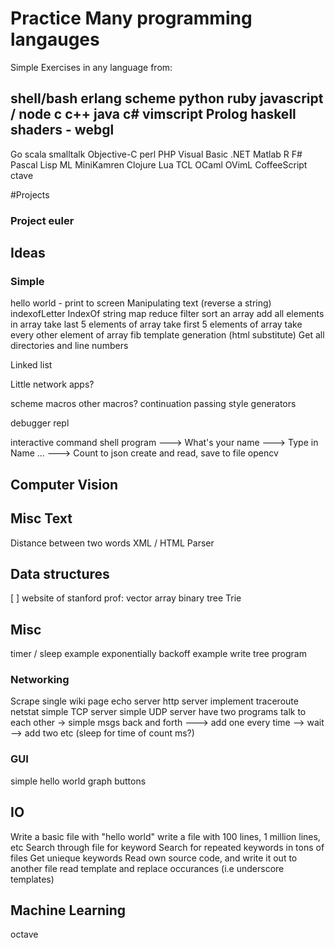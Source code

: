 
# Practice Many programming langauges
Simple Exercises in any language from:

shell/bash
erlang
scheme
python
ruby
javascript  / node
c
c++
java
c#
vimscript
Prolog
haskell
shaders - webgl
------

Go
scala
smalltalk
Objective-C
perl
PHP
Visual Basic .NET
Matlab
R
F#
Pascal
Lisp
ML
MiniKamren
Clojure
Lua
TCL
OCaml
OVimL
CoffeeScript
ctave


#Projects
### Project euler

## Ideas

### Simple
hello world - print to screen
Manipulating text (reverse a string)
indexofLetter
IndexOf string 
map 
reduce
filter
sort an array
add all elements in array
take last 5 elements of array
take first 5 elements of array
take every other element of array
fib
template generation (html substitute)
Get all directories and line numbers

Linked list


Little network apps?

scheme macros
other macros?
continuation passing style
generators

debugger
repl

interactive command shell program
---> What's your name
---> Type in Name ...
---> Count to
json create and read, save to file 
opencv 


## Computer Vision
## Misc Text

Distance between two words
XML / HTML Parser

## Data structures
[ ] website of stanford prof: 
vector
array
binary tree
Trie

## Misc
timer / sleep example
exponentially backoff example
write tree program

### Networking
Scrape single wiki page
echo server
http server
implement traceroute
netstat
simple TCP server
simple UDP server
have two programs talk to each other  -> simple msgs back and forth
---> add one every time --> wait --> add two etc  (sleep for time of count ms?)

### GUI
simple hello world
graph 
buttons

## IO
Write a basic file with "hello world"
write a file with 100 lines, 1 million lines, etc
Search through file for keyword
Search for repeated keywords in tons of files
Get unieque keywords
Read own source code, and write it out to another file
read template and replace occurances (i.e underscore templates)


## Machine Learning
octave


